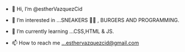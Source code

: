 - 👋 Hi, I’m @estherVazquezCid
- 👀 I’m interested in ...SNEAKERS 👟🖤 , BURGERS AND PROGRAMMING.
- 🌱 I’m currently learning ...CSS,HTML & JS.

- 📫 How to reach me ...esthervazquezcid@gmail.com

<!---
Evazquezcid/Evazquezcid is a ✨ special ✨ repository because its `README.md` (this file) appears on your GitHub profile.
You can click the Preview link to take a look at your changes.
--->
